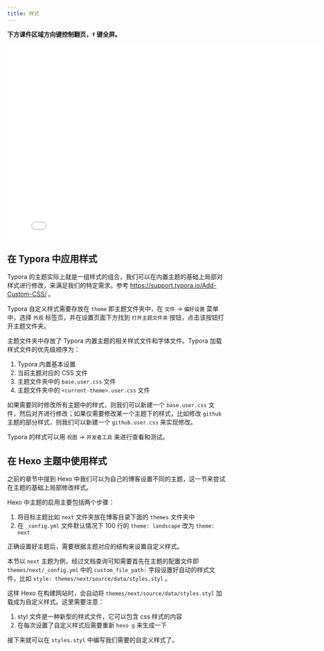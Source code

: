 ```yaml
---
title: 样式
---
```


**下方课件区域方向键控制翻页，`f` 键全屏。**

<iframe src="./slideshow.html" frameborder=0 width=800 height=450></iframe>

## 在 Typora 中应用样式

Typora 的主题实际上就是一组样式的组合，我们可以在内置主题的基础上局部对样式进行修改，来满足我们的特定需求。参考 <https://support.typora.io/Add-Custom-CSS/> 。

Typora 自定义样式需要存放在 `theme` 即主题文件夹中，在 `文件` -> `偏好设置` 菜单中，选择 `外观` 标签页，并在设置页面下方找到 `打开主题文件夹` 按钮，点击该按钮打开主题文件夹。

主题文件夹中存放了 Typora 内置主题的相关样式文件和字体文件。Typora 加载样式文件的优先级顺序为：

1. Typora 内置基本设置
2. 当前主题对应的 CSS 文件
3. 主题文件夹中的 `base.user.css` 文件
4. 主题文件夹中的 `<current-theme>.user.css` 文件

如果需要同时修改所有主题中的样式，则我们可以新建一个 `base.user.css` 文件，然后对齐进行修改；如果仅需要修改某一个主题下的样式，比如修改 `github` 主题的部分样式，则我们可以新建一个 `github.user.css` 来实现修改。

Typora 的样式可以用 `视图` -> `开发者工具` 来进行查看和测试。

## 在 Hexo 主题中使用样式

之前的章节中提到 Hexo 中我们可以为自己的博客设置不同的主题，这一节来尝试在主题的基础上局部修改样式。

Hexo 中主题的启用主要包括两个步骤：

1. 将目标主题比如 `next` 文件夹放在博客目录下面的 `themes` 文件夹中
2. 在 `_config.yml` 文件默认情况下 100 行的 `theme: landscape` 改为 `theme: next`

正确设置好主题后，需要根据主题对应的结构来设置自定义样式。

本节以 `next` 主题为例，经过文档查询可知需要首先在主题的配置文件即 `themes/next/_config.yml` 中的 `custom_file_path:` 字段设置好自动的样式文件，比如 `style: themes/next/source/data/styles.styl` 。

这样 Hexo 在构建网站时，会自动将 `themes/next/source/data/styles.styl` 加载成为自定义样式。这里需要注意：

1. styl 文件是一种新型的样式文件，它可以包含 css 样式的内容
2. 在每次设置了自定义样式后需要重新 `hexo g` 来生成一下

接下来就可以在 `styles.styl` 中编写我们需要的自定义样式了。